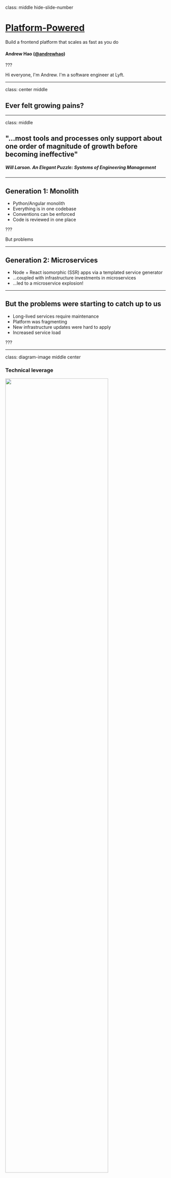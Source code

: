 class: middle hide-slide-number

# <ins>Platform-Powered</ins>

Build a frontend platform that scales as fast as you do

#### Andrew Hao ([@andrewhao](https://www.twitter.com/andrewhao))

???

Hi everyone, I'm Andrew. I'm a software engineer at Lyft.

---

class: center middle

## Ever felt growing pains?

---

class: middle

## "...most tools and processes only support about one order of magnitude of growth before becoming ineffective"

##### Will Larson. _An Elegant Puzzle: Systems of Engineering Management_

---

## Generation 1: Monolith

- Python/Angular monolith
- Everything is in one codebase
- Conventions can be enforced
- Code is reviewed in one place

???

But problems

---

## Generation 2: Microservices

- Node + React isomorphic (SSR) apps via a templated service generator
- ...coupled with infrastructure investments in microservices
- ...led to a microservice explosion!

---

## But the problems were starting to catch up to us

- Long-lived services require maintenance
- Platform was fragmenting
- New infrastructure updates were hard to apply
- Increased service load

???

---

class: diagram-image middle center

### Technical leverage

<img width="80%" src="./images/leverage.png" />

???

This is a talk about leverage, and how to think about it and knowing where to apply it. When building a system that scales, you have to find the right points in the system where you can exert technical leverage

---

class: middle

#### Technical Leverage: Applying Outsized Force

- Developer productivity
- System reliability
- Security

---

class: middle center

## But where to start?

???

But where in the system do you apply?

It can be hard to know where to start. It’s worse to build the wrong abstraction than have no abstraction at all.

We selectively apply leverage at different tiers of the system

---

class: diagram-image middle center

<img src="./images/pyramid.png" />

---

class: diagram-image middle center

<img src="./images/pyramid-bracketed.png" />

???

At the top app layer: empower (allow developers to do anything they want)
At the bottom library/infra layer: control (manage with tooling)

---

class: table-centered

## Principles for Technical Leverage

| <h1>👟</h1>                               | <h1>✨</h1>                | <h1>🤖</h1>                      |
| ----------------------------------------- | -------------------------- | -------------------------------- |
| **Stand** on the Shoulders of<br />Giants | **Simplify** to Understand | **Standardize** and **Automate** |

???

Let's go through these one by one

---

## Stand on the Shoulders<br />of Giants 👟

We chose **Next.js** as our platform of choice

--

**Solved**: Build configurations, static site generation, AMP pages, code splitting, dynamic imports

???

We chose Next.js because the community was moving faster than we were
Prior to this we were managing our own Webpack-based build system and we couldn’t keep up, and we were burning a lot of developer hours managing it
Additionally Next.js solved many more problems that we anticipated having to solve ourselves:
SSG, AMP pages, code splitting, dynamic imports
Things that were already being solved piecemeal elsewhere in the org, but weren’t being centralized back into the platform
What if we could stand on the shoulders of the community, participating as we went along?

--

<span class="emoji-large">🎷</span> **Now:** We don't need to maintain our internal build system anymore

---

## Simplify to Understand ✨

**Paradigm shift**: convention over configuration

???

Previously, every application was a snowflake, configured in its own special way.

--

**Next.js**: Filesystem router, server-side `getInitialProps` and `getServerSideProps` handlers

--

<span class="emoji-large">🎷</span> **Now:** Decreased support burden on platform teams, higher reusability

???

Next.js wasn’t just about picking a community-run project, but it represented a paradigm shift for applications
We bought into the convention-over-configuration philosophy which simplified the mental model of building apps at Lyft

- Filesystem router
- Server-side data fetching
- Folder conventions

This lowered the cognitive load of working across Lyft FE services, making developers more productive across services.

---

## Standardize and Automate 🤖

We built a **plugin** system that standardizes our library integrations

--

We made **migrations** a first-class part of our new system

--

<span class="emoji-large">🎸</span> **Now:** we have the tools to keep the stack modern and prevent drift

---

## Anatomy of a Plugin

- A set of hooks, bundled up in a library

???

A @lyft/service Plugin:

- Allows you to integrate libraries by providing hooks at specific layers of the system: React (Server + Client), Express middleware, Next initialization

- Allows you to integration libraries by providing hooks at specific layers of the system: React (Server + Client), Express middleware, Next.js initialization

- Export user-functionality like hooks that are then used by the consumer.

---

class: background-color-code small-code

```tsx
// 1. Install the plugin in lyft.plugins.ts
import CookieAuthPlugin from "@lyft/service-plugin-cookie-auth";
const plugins = [
  new CookieAuthPlugin(),
  /* Other plugins */
];
```

---

class: background-color-code small-code

```tsx
// 2. Use it!
import { useCookieAuth } from "@lyft/service-plugin-cookie-auth";

// In React component
const Page: React.FC = () => {
  const { userId, isLoggedIn } = useCookieAuth();
  // That's it! You can now use as you see fit
  if (!isLoggedIn()) {
    return <p>Sorry, you must be logged in</p>;
  }
};
```

---

class: background-color-code small-code

```typescript
// CookieAuthPlugin: Express.js server hook
import cookieParser from "cookie-parser";
import { Application } from "express";

const cookieAuthServerHook = (app: Application) => {
  // Gives us req.cookies
  app.use(cookieParser);

  app.use(function parseUserId(req, res, next) {
    // Assume this decrypts data and returns a user ID from a session
    const { userId } = parseSessionCookies(req.cookies);

    // Store userId in response for later retrieval
*    res.locals.userId = userId;
    next();
  });
};
```

---

class: background-color-code small-code

```typescript
// CookieAuthPlugin: Next.js App hook
function CookieAuthApp({ App: NextApp }) {
  return class extends App {
    static getInitialProps = async (appContext) => {
      const originalProps = await App.getInitialProps(appContext);
*      const userId = appContext.ctx.res?.locals?.userId;

      return { ...originalProps, userId };
    };

    render() {
      return (
*        <CookieAuthContext.Provider value={this.props.userId}>
          {super.render()}
*        </CookieAuthContext.Provider>
      );
    }
  };
}
```

---

class: background-color-code small-code

```ts
// Bring it all together into the Plugin
export default class CookieAuthPlugin {
  apply = (service: ServicePluginHost) => {
    service.hooks.server.tap(this.name, cookieAuthServerHook);
    service.hooks.app.tap(this.name, (App) => CookieAuthApp({ App }));
  };
}
```

---

class: background-color-code small-code

```ts
// And add a nice developer-facing convenience hook
const useCookieAuth = () => ({
  userId: React.useContext(CookieAuthContext),
  isLoggedIn: () => {
    const userId = React.useContext(CookieAuthContext);
    return !!userId;
  },
});
```

---

### @lyft/service Plugin Ecosystem

- State management (Redux, MobX, XState)
- GraphQL
- Lyft Product Language, styled-components, Material UI
- authn/authz
- i18n
- RUM performance tracking
- Feature flagging and experimentation
- MirageJS
- Logging/metrics/bug reporting

---

### Flywheel effect

- Now users are contributing back to these plugins
- Over 60% of new plugins have been product-engineer contributions

???

Because these plugins are so loosely coupled/highly cohesive, they have been highly adopted throughout

---

## Plugins & their benefits

- Standardization that reduces drift
- Flywheel effect
- Over 60% of plugins

---

## Migrations

- Guardrails to prevent drift
- jscodeshift scripts

---

```ts
// Original
import { logger } from "@lyft/service-plugin-logging";
logger.info("test log");
```

```ts
// Upgraded
import { getLogger } from "@lyft/service-plugin-logging";
const logger = getLogger();
logger.info("test log");
```

???

Here's an example of a migration that a teammate wrote when they updated the behavior of an export from one of our logging plugins. They wrote a migration that corresponded with the implementing change.

---

## Migration Versioning

- We use versioned migrations
- If you change an interface, you must ship a migration
- Store migration state per plugin in `package.json`

---

## One bold constraint

- The platform version and the plugin system are pinned to the same version
- This means the entire platform moves together! 🎯

---

## Organizational process

- Hands-on migration workshops
- Build tools that automate majority of the migration from Gen 2 to Gen 3
- Relentless internal evangelism

---

class: table-centered

## Principles for Technical Leverage

| <h1>👟</h1>                               | <h1>✨</h1>                | <h1>🤖</h1>                      |
| ----------------------------------------- | -------------------------- | -------------------------------- |
| **Stand** on the Shoulders of<br />Giants | **Simplify** to Understand | **Standardize** and **Automate** |

???

By applying these principles at the right place in the stack, we ended up choosing Next.js and adding some extra special sauce to make our platform really fly.
